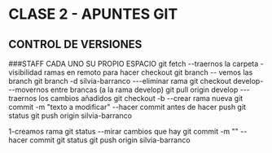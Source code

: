 # CLASE 2 - APUNTES GIT
## CONTROL DE VERSIONES

###STAFF CADA UNO SU PROPIO ESPACIO
git fetch --traernos la carpeta - visibilidad ramas en remoto para hacer checkout
git branch -- vemos las branch
git branch -d  silvia-barranco ---eliminar rama
git checkout develop---movernos entre brancas (a la rama develop)
git pull origin develop ---traernos los cambios añadidos
git checkout -b --crear rama nueva
git commit -m "texto a modificar" --hacer commit antes de hacer push
git status
git push origin silvia-barranco

1-creamos rama
git status --mirar cambios que hay
git commit -m "" --hacer commit
git status
git push origin silvia-barranco
